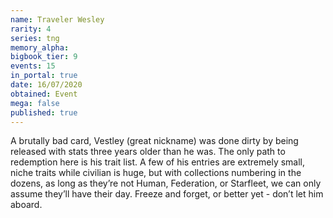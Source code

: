 ```yaml
---
name: Traveler Wesley
rarity: 4
series: tng
memory_alpha:
bigbook_tier: 9
events: 15
in_portal: true
date: 16/07/2020
obtained: Event
mega: false
published: true
---
```


A brutally bad card, Vestley (great nickname) was done dirty by being released with stats three years older than he was. The only path to redemption here is his trait list. A few of his entries are extremely small, niche traits while civilian is huge, but with collections numbering in the dozens, as long as they’re not Human, Federation, or Starfleet, we can only assume they’ll have their day. Freeze and forget, or better yet - don’t let him aboard.
